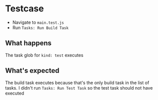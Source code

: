 # Testcase

- Navigate to `main.test.js`
- Run `Tasks: Run Build Task`

## What happens

The task glob for `kind: test` executes

## What's expected

The build task executes because that's the only build task in the list of tasks.
I didn't run `Tasks: Run Test Task` so the test task should not have executed
